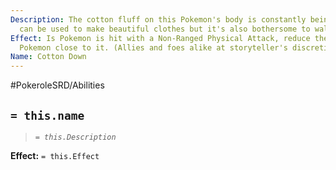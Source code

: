 ```yaml
---
Description: The cotton fluff on this Pokemon's body is constantly being shed, it
  can be used to make beautiful clothes but it's also bothersome to walk on.
Effect: Is Pokemon is hit with a Non-Ranged Physical Attack, reduce the speed of all
  Pokemon close to it. (Allies and foes alike at storyteller's discretion)
Name: Cotton Down
---
```


#PokeroleSRD/Abilities

## `= this.name`

> *`= this.Description`*

**Effect:** `= this.Effect`
